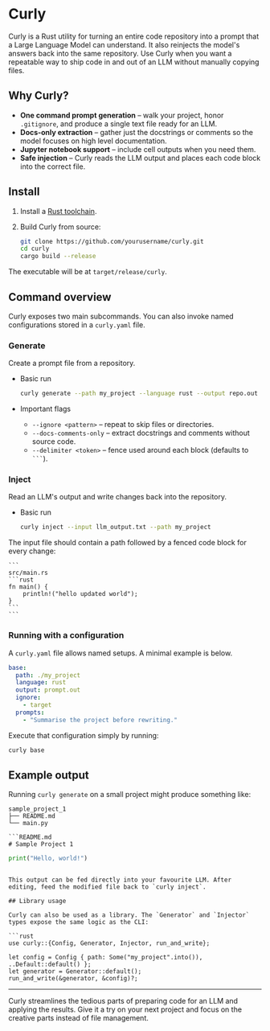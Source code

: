 # Curly

Curly is a Rust utility for turning an entire code repository into a prompt that a Large Language Model can understand. It also reinjects the model's answers back into the same repository. Use Curly when you want a repeatable way to ship code in and out of an LLM without manually copying files.

## Why Curly?

- **One command prompt generation** – walk your project, honor `.gitignore`, and produce a single text file ready for an LLM.
- **Docs‐only extraction** – gather just the docstrings or comments so the model focuses on high level documentation.
- **Jupyter notebook support** – include cell outputs when you need them.
- **Safe injection** – Curly reads the LLM output and places each code block into the correct file.

## Install

1. Install a [Rust toolchain](https://www.rust-lang.org/tools/install).
2. Build Curly from source:

    ```bash
    git clone https://github.com/yourusername/curly.git
    cd curly
    cargo build --release
    ```

The executable will be at `target/release/curly`.

## Command overview

Curly exposes two main subcommands. You can also invoke named configurations stored in a `curly.yaml` file.

### Generate

Create a prompt file from a repository.

- Basic run

    ```bash
    curly generate --path my_project --language rust --output repo.out
    ```

- Important flags
    - `--ignore <pattern>` – repeat to skip files or directories.
    - `--docs-comments-only` – extract docstrings and comments without source code.
    - `--delimiter <token>` – fence used around each block (defaults to ```` ``` ````).

### Inject

Read an LLM's output and write changes back into the repository.

- Basic run

    ```bash
    curly inject --input llm_output.txt --path my_project
    ```

The input file should contain a path followed by a fenced code block for every change:

    ```
    src/main.rs
    ```rust
    fn main() {
        println!("hello updated world");
    }
    ```
    ```

### Running with a configuration

A `curly.yaml` file allows named setups. A minimal example is below.

```yaml
base:
  path: ./my_project
  language: rust
  output: prompt.out
  ignore:
    - target
  prompts:
    - "Summarise the project before rewriting."
```

Execute that configuration simply by running:

```bash
curly base
```

## Example output

Running `curly generate` on a small project might produce something like:

```text
sample_project_1
├── README.md
└── main.py

```README.md
# Sample Project 1
```

```main.py
print("Hello, world!")
```
```

This output can be fed directly into your favourite LLM. After editing, feed the modified file back to `curly inject`.

## Library usage

Curly can also be used as a library. The `Generator` and `Injector` types expose the same logic as the CLI:

```rust
use curly::{Config, Generator, Injector, run_and_write};

let config = Config { path: Some("my_project".into()), ..Default::default() };
let generator = Generator::default();
run_and_write(&generator, &config)?;
```

---

Curly streamlines the tedious parts of preparing code for an LLM and applying the results. Give it a try on your next project and focus on the creative parts instead of file management.

